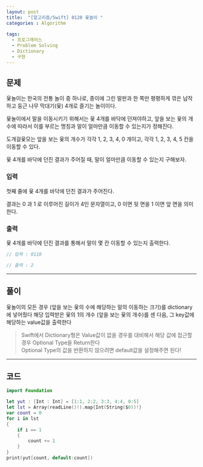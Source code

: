 ```yaml
---
layout: post
title:  "[알고리즘/Swift] 0120 윷놀이 "
categories : Algorithm
  
tags:
  - 프로그래머스
  - Problem Solving
  - Dictionary
  - 구현
---
```


## 문제
윷놀이는 한국의 전통 놀이 중 하나로, 종이에 그린 말판과 한 쪽만 평평하게 깎은 납작하고 둥근 나무 막대기(윷) 4개로 즐기는 놀이이다.

윷놀이에서 말을 이동시키기 위해서는 윷 4개를 바닥에 던져야하고, 앞을 보는 윷의 개수에 따라서 이를 부르는 명칭과 말이 얼마만큼 이동할 수 있는지가 정해진다.

도개걸윷모는 앞을 보는 윷의 개수가 각각 1, 2, 3, 4, 0 개이고, 각각 1, 2, 3, 4, 5 칸을 이동할 수 있다.

윷 4개를 바닥에 던진 결과가 주어질 때, 말이 얼마만큼 이동할 수 있는지 구해보자.

### 입력   
첫째 줄에 윷 4개를 바닥에 던진 결과가 주어진다. 

결과는 0 과 1 로 이루어진 길이가 4인 문자열이고, 0 이면 뒷 면을 1 이면 앞 면을 의미한다.
### 출력 
윷 4개를 바닥에 던진 결과를 통해서 말이 몇 칸 이동할 수 있는지 출력한다.   



```swift
// 입력 : 0110

// 출력 : 2
```
* * *
## 풀이
윷놀이의 모든 경우 (앞을 보는 윷의 수에 해당하는 말의 이동하는 크기)를 dictionary에 넣어줬다
해당 입력받은 윷의 1의 개수 (앞을 보는 윷의 개수)를 센 다음, 그 key값에 해당하는 value값을 출력한다
 > Swift에서 Dictionary형은 Value값이 없을 경우를 대비해서 해당 값에 접근할 경우 Optional Type을 Return한다   
 > Optional Type의 값을 반환하지 않으려면 default값을 설정해주면 된다!
* * *

## 코드
  
```swift
import Foundation

let yut : [Int : Int] = [1:1, 2:2, 3:3, 4:4, 0:5]
let lst = Array(readLine()!).map{Int(String($0))!}
var count = 0
for i in lst 
{
    if i == 1
    {
        count += 1
    }
}
print(yut[count, default:count])
```
